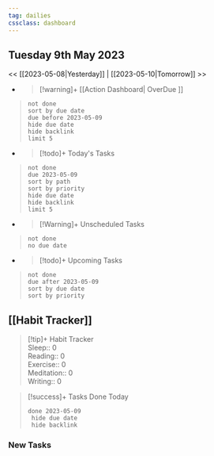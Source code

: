 ```yaml
---
tag: dailies
cssclass: dashboard
---
```

## Tuesday 9th May 2023

<< [[2023-05-08|Yesterday]] | [[2023-05-10|Tomorrow]] >>

- > [!warning]+ [[Action Dashboard| OverDue ]]
> ```tasks
> not done
> sort by due date
> due before 2023-05-09
> hide due date
> hide backlink
> limit 5
> ```

- > [!todo]+ Today's Tasks
> ```tasks
> not done
> due 2023-05-09
> sort by path
> sort by priority
> hide due date
> hide backlink
> limit 5
> ```

- > [!Warning]+ Unscheduled Tasks  
 > ```tasks  
 > not done  
 > no due date

- > [!todo]+ Upcoming Tasks
> ```tasks  
> not done  
> due after 2023-05-09  
> sort by due date
> sort by priority  

## [[Habit Tracker]]
> [!tip]+ Habit Tracker  
> Sleep:: 0  
> Reading:: 0  
> Exercise:: 0  
> Meditation:: 0  
> Writing:: 0


> [!success]+ Tasks Done Today
> ```tasks 
> done 2023-05-09
>  hide due date
>  hide backlink
### New Tasks

